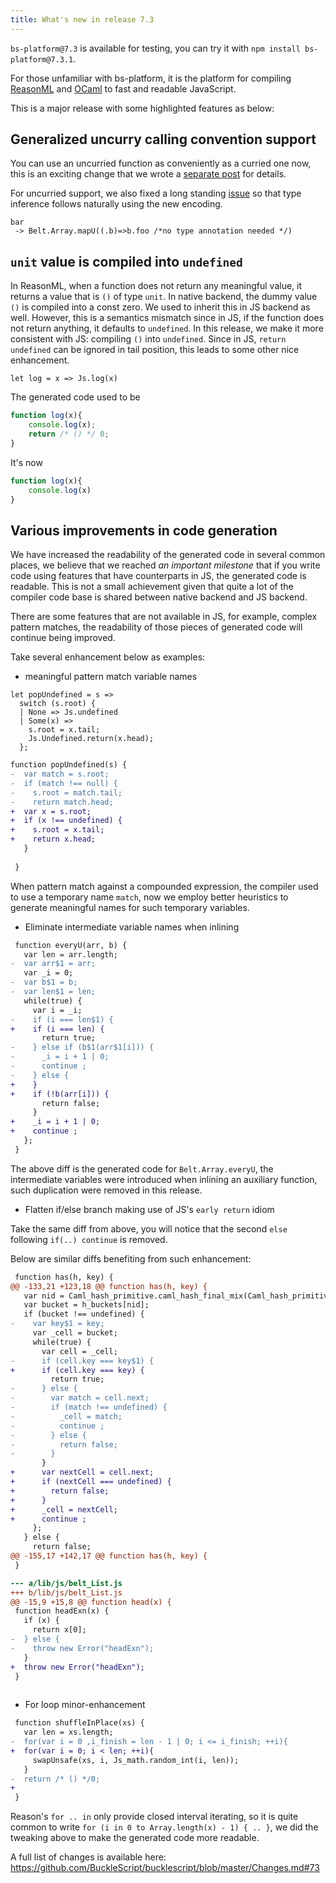 ```yaml
---
title: What's new in release 7.3
---
```


`bs-platform@7.3` is available for testing, you can try it with `npm install bs-platform@7.3.1`.

For those unfamiliar with bs-platform, it is the platform for compiling [ReasonML](https://reasonml.github.io/) and [OCaml](https://ocaml.org/) to fast and readable JavaScript.


This is a major release with some highlighted features as below:

## Generalized uncurry calling convention support

You can use an uncurried function as conveniently as a curried one now, this is an exciting change that we wrote a [separate post](https://bucklescript.github.io/blog/2020/03/26/generalize-uncurry) for details.


For uncurried support, we also fixed a long standing [issue](https://github.com/BuckleScript/bucklescript/issues/4274) so that type inference follows naturally using the new encoding.

```reasonml
bar 
 -> Belt.Array.mapU((.b)=>b.foo /*no type annotation needed */)
```

## `unit` value is compiled into `undefined`

In ReasonML, when a function does not return any meaningful value, it returns a value that is `()` of type `unit`. In native backend, the dummy value `()` is compiled into a const zero. We used to inherit this in JS backend as well. However, this is a semantics mismatch since in JS, if the function does not return anything, it defaults to `undefined`. In this release, we make it more consistent with JS: compiling `()` into `undefined`. Since in JS, `return undefined` can be ignored in tail position, this leads to some other nice enhancement.


```reasonml
let log = x => Js.log(x)
```

The generated code used to be 
```js
function log(x){
    console.log(x);
    return /* () */ 0;
}
```
It's now 
```js
function log(x){
    console.log(x)
}
```

## Various improvements in code generation

We have increased the readability of the generated code in several common places, we believe that we reached *an important milestone* that if you write code using features that have counterparts in JS, the generated code is readable. This is not a small achievement given that quite a lot of the compiler code base is shared between native backend and JS backend. 

There are some features that are not available in JS, for example, complex pattern matches, the readability of those pieces of generated code will continue being improved.

Take several enhancement below as  examples:

- meaningful pattern match variable names

```reasonml
let popUndefined = s =>
  switch (s.root) {
  | None => Js.undefined
  | Some(x) =>
    s.root = x.tail;
    Js.Undefined.return(x.head);
  };
```
```diff
function popUndefined(s) {
-  var match = s.root;
-  if (match !== null) {
-    s.root = match.tail;
-    return match.head;
+  var x = s.root;
+  if (x !== undefined) {
+    s.root = x.tail;
+    return x.head;
   }
   
 }
```
When pattern match against a compounded expression, the compiler used to use a temporary name `match`, now we employ better heuristics to generate meaningful names for such temporary variables.



- Eliminate intermediate variable names when inlining

```diff
 function everyU(arr, b) {
   var len = arr.length;
-  var arr$1 = arr;
   var _i = 0;
-  var b$1 = b;
-  var len$1 = len;
   while(true) {
     var i = _i;
-    if (i === len$1) {
+    if (i === len) {
       return true;
-    } else if (b$1(arr$1[i])) {
-      _i = i + 1 | 0;
-      continue ;
-    } else {
+    }
+    if (!b(arr[i])) {
       return false;
     }
+    _i = i + 1 | 0;
+    continue ;
   };
 }
```

The above diff is the generated code for `Belt.Array.everyU`, the intermediate variables were introduced when inlining an auxiliary function, such duplication were removed in this release.

- Flatten if/else branch making use of JS's `early return` idiom

Take the same diff from above, you will notice that the second `else` following `if(..) continue` is removed.

Below are similar diffs benefiting from such enhancement:

```diff
 function has(h, key) {
@@ -133,21 +123,18 @@ function has(h, key) {
   var nid = Caml_hash_primitive.caml_hash_final_mix(Caml_hash_primitive.caml_hash_mix_string(0, key)) & (h_buckets.length - 1 | 0);
   var bucket = h_buckets[nid];
   if (bucket !== undefined) {
-    var key$1 = key;
     var _cell = bucket;
     while(true) {
       var cell = _cell;
-      if (cell.key === key$1) {
+      if (cell.key === key) {
         return true;
-      } else {
-        var match = cell.next;
-        if (match !== undefined) {
-          _cell = match;
-          continue ;
-        } else {
-          return false;
-        }
       }
+      var nextCell = cell.next;
+      if (nextCell === undefined) {
+        return false;
+      }
+      _cell = nextCell;
+      continue ;
     };
   } else {
     return false;
@@ -155,17 +142,17 @@ function has(h, key) {
 }
```


```diff
--- a/lib/js/belt_List.js
+++ b/lib/js/belt_List.js
@@ -15,9 +15,8 @@ function head(x) {
 function headExn(x) {
   if (x) {
     return x[0];
-  } else {
-    throw new Error("headExn");
   }
+  throw new Error("headExn");
 }
 
```

- For loop minor-enhancement

```diff
 function shuffleInPlace(xs) {
   var len = xs.length;
-  for(var i = 0 ,i_finish = len - 1 | 0; i <= i_finish; ++i){
+  for(var i = 0; i < len; ++i){
     swapUnsafe(xs, i, Js_math.random_int(i, len));
   }
-  return /* () */0;
+  
 }
```

Reason's `for .. in` only provide closed interval iterating, so it is quite common to write 
`for (i in 0 to Array.length(x) - 1) { .. }`, we did the tweaking above to make the generated code more readable.

A full list of changes is available here: https://github.com/BuckleScript/bucklescript/blob/master/Changes.md#73
